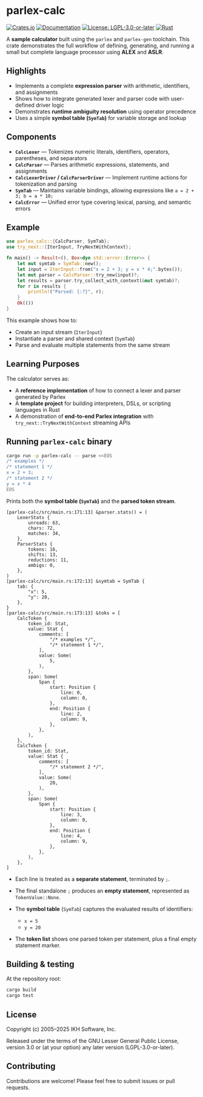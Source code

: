 # parlex-calc

[![Crates.io](https://img.shields.io/crates/v/parlex-calc.svg)](https://crates.io/crates/parlex-calc)
[![Documentation](https://docs.rs/parlex-calc/badge.svg)](https://docs.rs/parlex-calc)
[![License: LGPL-3.0-or-later](https://img.shields.io/badge/License-LGPL%203.0--or--later-blue.svg)](https://www.gnu.org/licenses/lgpl-3.0)
[![Rust](https://img.shields.io/badge/rust-stable-brightgreen.svg)](https://www.rust-lang.org)

A **sample calculator** built using the `parlex` and `parlex-gen` toolchain.
This crate demonstrates the full workflow of defining, generating, and running a small but complete language processor using **ALEX** and **ASLR**.

## Highlights

* Implements a complete **expression parser** with arithmetic, identifiers, and assignments
* Shows how to integrate generated lexer and parser code with user-defined driver logic
* Demonstrates **runtime ambiguity resolution** using operator precedence
* Uses a simple **symbol table (`SymTab`)** for variable storage and lookup

## Components

* **`CalcLexer`** — Tokenizes numeric literals, identifiers, operators, parentheses, and separators
* **`CalcParser`** — Parses arithmetic expressions, statements, and assignments
* **`CalcLexerDriver` / `CalcParserDriver`** — Implement runtime actions for tokenization and parsing
* **`SymTab`** — Maintains variable bindings, allowing expressions like `a = 2 + 3; b = a * 10;`
* **`CalcError`** — Unified error type covering lexical, parsing, and semantic errors

## Example

```rust
use parlex_calc::{CalcParser, SymTab};
use try_next::{IterInput, TryNextWithContext};

fn main() -> Result<(), Box<dyn std::error::Error>> {
    let mut symtab = SymTab::new();
    let input = IterInput::from("x = 2 + 3; y = x * 4;".bytes());
    let mut parser = CalcParser::try_new(input)?;
    let results = parser.try_collect_with_context(&mut symtab)?;
    for r in results {
        println!("Parsed: {:?}", r);
    }
    Ok(())
}
```

This example shows how to:

* Create an input stream (`IterInput`)
* Instantiate a parser and shared context (`SymTab`)
* Parse and evaluate multiple statements from the same stream

## Learning Purposes

The calculator serves as:

* A **reference implementation** of how to connect a lexer and parser generated by Parlex
* A **template project** for building interpreters, DSLs, or scripting languages in Rust
* A demonstration of **end-to-end Parlex integration** with `try_next::TryNextWithContext` streaming APIs


## Running `parlex-calc` binary

```bash
cargo run -p parlex-calc -- parse <<EOS
/* examples */
/* statement 1 */
x = 2 + 3;
/* statement 2 */
y = x * 4
EOS
```

Prints both the **symbol table (`SymTab`)** and the **parsed token stream**.

```text
[parlex-calc/src/main.rs:171:13] &parser.stats() = (
    LexerStats {
        unreads: 63,
        chars: 72,
        matches: 34,
    },
    ParserStats {
        tokens: 16,
        shifts: 13,
        reductions: 11,
        ambigs: 0,
    },
)
[parlex-calc/src/main.rs:172:13] &symtab = SymTab {
    tab: {
        "x": 5,
        "y": 20,
    },
}
[parlex-calc/src/main.rs:173:13] &toks = [
    CalcToken {
        token_id: Stat,
        value: Stat {
            comments: [
                "/* examples */",
                "/* statement 1 */",
            ],
            value: Some(
                5,
            ),
        },
        span: Some(
            Span {
                start: Position {
                    line: 0,
                    column: 0,
                },
                end: Position {
                    line: 2,
                    column: 9,
                },
            },
        ),
    },
    CalcToken {
        token_id: Stat,
        value: Stat {
            comments: [
                "/* statement 2 */",
            ],
            value: Some(
                20,
            ),
        },
        span: Some(
            Span {
                start: Position {
                    line: 3,
                    column: 0,
                },
                end: Position {
                    line: 4,
                    column: 9,
                },
            },
        ),
    },
]
```

* Each line is treated as a **separate statement**, terminated by `;`.
* The final standalone `;` produces an **empty statement**, represented as `TokenValue::None`.
* The **symbol table** (`SymTab`) captures the evaluated results of identifiers:

  * `x = 5`
  * `y = 20`

* The **token list** shows one parsed token per statement, plus a final empty statement marker.



## Building & testing

At the repository root:

```bash
cargo build
cargo test
```


## License

Copyright (c) 2005–2025 IKH Software, Inc.

Released under the terms of the GNU Lesser General Public License, version 3.0 or (at your option) any later version (LGPL-3.0-or-later).

## Contributing

Contributions are welcome! Please feel free to submit issues or pull requests.
